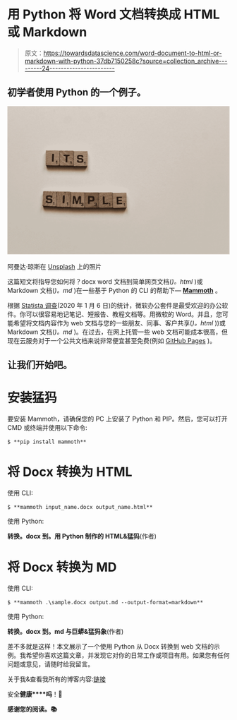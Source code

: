 # 用 Python 将 Word 文档转换成 HTML 或 Markdown

> 原文：<https://towardsdatascience.com/word-document-to-html-or-markdown-with-python-37db7150258c?source=collection_archive---------24----------------------->

## 初学者使用 Python 的一个例子。

![](img/5f67937d5abd116b0a3f0071480c795e.png)

阿曼达·琼斯在 [Unsplash](https://unsplash.com?utm_source=medium&utm_medium=referral) 上的照片

这篇短文将指导您如何将？docx word 文档到简单网页文档(*)。html* )或 Markdown 文档(*)。md* )在一些基于 Python 的 CLI 的帮助下— [**Mammoth**](https://pypi.org/project/mammoth/) 。

根据 [Statista 调查](https://www.statista.com/forecasts/1011672/popular-office-suite-brands-in-the-us)(2020 年 1 月 6 日)的统计，微软办公套件是最受欢迎的办公软件。你可以很容易地记笔记、短报告、教程文档等。用微软的 Word。并且，您可能希望将文档内容作为 web 文档与您的一些朋友、同事、客户共享(*)。html* ))或 Markdown 文档(*)。md* )。在过去，在网上托管一些 web 文档可能成本很高，但现在云服务对于一个公共文档来说非常便宜甚至免费(例如 [GitHub Pages](https://pages.github.com/) )。

## 让我们开始吧。

# 安装猛犸

要安装 Mammoth，请确保您的 PC 上安装了 Python 和 PIP。然后，您可以打开 CMD 或终端并使用以下命令:

```
$ **pip install mammoth**
```

# 将 Docx 转换为 HTML

使用 CLI:

```
$ **mammoth input_name.docx output_name.html**
```

使用 Python:

**转换。docx 到。用 Python 制作的 HTML&猛犸**(作者)

# 将 Docx 转换为 MD

使用 CLI:

```
$ **mammoth .\sample.docx output.md --output-format=markdown**
```

使用 Python:

**转换。docx 到。md 与巨蟒&猛犸象**(作者)

差不多就是这样！本文展示了一个使用 Python 从 Docx 转换到 web 文档的示例。我希望你喜欢这篇文章，并发现它对你的日常工作或项目有用。如果您有任何问题或意见，请随时给我留言。

关于我&查看我所有的博客内容:[链接](https://joets.medium.com/about-me-table-of-content-bc775e4f9dde)

安全**健康****吗**！💪

**感谢您的阅读。📚**